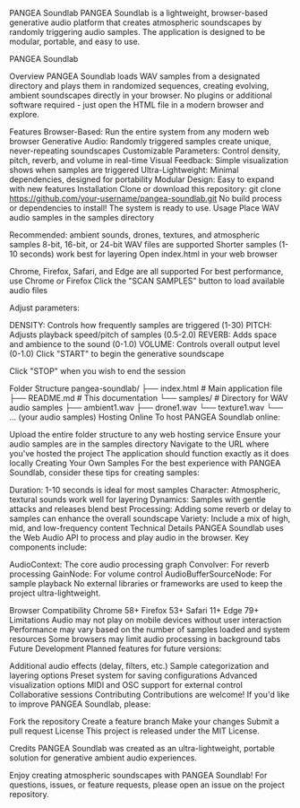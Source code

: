 PANGEA Soundlab
PANGEA Soundlab is a lightweight, browser-based generative audio platform that creates atmospheric soundscapes by randomly triggering audio samples. The application is designed to be modular, portable, and easy to use.

PANGEA Soundlab

Overview
PANGEA Soundlab loads WAV samples from a designated directory and plays them in randomized sequences, creating evolving, ambient soundscapes directly in your browser. No plugins or additional software required - just open the HTML file in a modern browser and explore.

Features
Browser-Based: Run the entire system from any modern web browser
Generative Audio: Randomly triggered samples create unique, never-repeating soundscapes
Customizable Parameters: Control density, pitch, reverb, and volume in real-time
Visual Feedback: Simple visualization shows when samples are triggered
Ultra-Lightweight: Minimal dependencies, designed for portability
Modular Design: Easy to expand with new features
Installation
Clone or download this repository:
git clone https://github.com/your-username/pangea-soundlab.git
No build process or dependencies to install! The system is ready to use.
Usage
Place WAV audio samples in the samples directory

Recommended: ambient sounds, drones, textures, and atmospheric samples
8-bit, 16-bit, or 24-bit WAV files are supported
Shorter samples (1-10 seconds) work best for layering
Open index.html in your web browser

Chrome, Firefox, Safari, and Edge are all supported
For best performance, use Chrome or Firefox
Click the "SCAN SAMPLES" button to load available audio files

Adjust parameters:

DENSITY: Controls how frequently samples are triggered (1-30)
PITCH: Adjusts playback speed/pitch of samples (0.5-2.0)
REVERB: Adds space and ambience to the sound (0-1.0)
VOLUME: Controls overall output level (0-1.0)
Click "START" to begin the generative soundscape

Click "STOP" when you wish to end the session

Folder Structure
pangea-soundlab/
├── index.html      # Main application file
├── README.md       # This documentation
└── samples/        # Directory for WAV audio samples
    ├── ambient1.wav
    ├── drone1.wav
    └── texture1.wav
    └── ... (your audio samples)
Hosting Online
To host PANGEA Soundlab online:

Upload the entire folder structure to any web hosting service
Ensure your audio samples are in the samples directory
Navigate to the URL where you've hosted the project
The application should function exactly as it does locally
Creating Your Own Samples
For the best experience with PANGEA Soundlab, consider these tips for creating samples:

Duration: 1-10 seconds is ideal for most samples
Character: Atmospheric, textural sounds work well for layering
Dynamics: Samples with gentle attacks and releases blend best
Processing: Adding some reverb or delay to samples can enhance the overall soundscape
Variety: Include a mix of high, mid, and low-frequency content
Technical Details
PANGEA Soundlab uses the Web Audio API to process and play audio in the browser. Key components include:

AudioContext: The core audio processing graph
Convolver: For reverb processing
GainNode: For volume control
AudioBufferSourceNode: For sample playback
No external libraries or frameworks are used to keep the project ultra-lightweight.

Browser Compatibility
Chrome 58+
Firefox 53+
Safari 11+
Edge 79+
Limitations
Audio may not play on mobile devices without user interaction
Performance may vary based on the number of samples loaded and system resources
Some browsers may limit audio processing in background tabs
Future Development
Planned features for future versions:

Additional audio effects (delay, filters, etc.)
Sample categorization and layering options
Preset system for saving configurations
Advanced visualization options
MIDI and OSC support for external control
Collaborative sessions
Contributing
Contributions are welcome! If you'd like to improve PANGEA Soundlab, please:

Fork the repository
Create a feature branch
Make your changes
Submit a pull request
License
This project is released under the MIT License.

Credits
PANGEA Soundlab was created as an ultra-lightweight, portable solution for generative ambient audio experiences.

Enjoy creating atmospheric soundscapes with PANGEA Soundlab! For questions, issues, or feature requests, please open an issue on the project repository.

